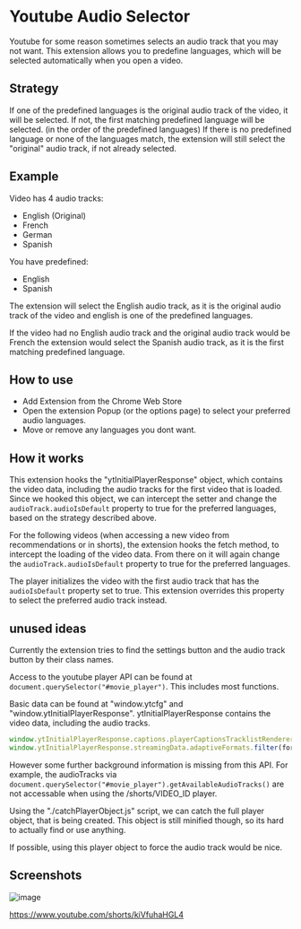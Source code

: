 # Youtube Audio Selector

Youtube for some reason sometimes selects an audio track that you may not want. 
This extension allows you to predefine languages, which will be selected automatically when you open a video.

## Strategy

If one of the predefined languages is the original audio track of the video, it will be selected.
If not, the first matching predefined language will be selected. (in the order of the predefined languages)
If there is no predefined language or none of the languages match, the extension will still select the "original" audio track, if not already selected.

## Example

Video has 4 audio tracks:
- English (Original)
- French
- German
- Spanish

You have predefined:
- English
- Spanish

The extension will select the English audio track, as it is the original audio track of the video and english is one of the predefined languages.

If the video had no English audio track and the original audio track would be French the extension would select the Spanish audio track, as it is the first matching predefined language.

## How to use 
* Add Extension from the Chrome Web Store
* Open the extension Popup (or the options page) to select your preferred audio languages.
* Move or remove any languages you dont want. 


## How it works

This extension hooks the "ytInitialPlayerResponse" object, which contains the video data, including the audio tracks for the first video that is loaded.
Since we hooked this object, we can intercept the setter and change the `audioTrack.audioIsDefault` property to true for the preferred languages,
based on the strategy described above.

For the following videos (when accessing a new video from recommendations or in shorts), the extension hooks the fetch method, to intercept the loading of the video data. From there on it will again change the `audioTrack.audioIsDefault` property to true for the preferred languages.

The player initializes the video with the first audio track that has the `audioIsDefault` property set to true.
This extension overrides this property to select the preferred audio track instead.

## unused ideas

Currently the extension tries to find the settings button and the audio track button by their class names.

Access to the youtube player API can be found at `document.querySelector("#movie_player")`.
This includes most functions. 

Basic data can be found at "window.ytcfg" and "window.ytInitialPlayerResponse".
ytInitialPlayerResponse contains the video data, including the audio tracks.

```js
window.ytInitialPlayerResponse.captions.playerCaptionsTracklistRenderer.audioTracks
window.ytInitialPlayerResponse.streamingData.adaptiveFormats.filter(format => format.mimeType.includes("audio"))
```

However some further background information is missing from this API. 
For example, the audioTracks via `document.querySelector("#movie_player").getAvailableAudioTracks()` are not accessable when using the /shorts/VIDEO_ID player. 

Using the "./catchPlayerObject.js" script, we can catch the full player object, that is being created.
This object is still minified though, so its hard to actually find or use anything.

If possible, using this player object to force the audio track would be nice. 

## Screenshots

![image](https://github.com/user-attachments/assets/dd36aa1a-7912-4f0c-954c-35f269fb54cf)

https://www.youtube.com/shorts/kiVfuhaHGL4
